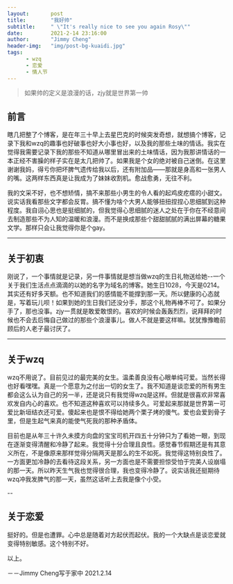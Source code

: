 ```yaml
---
layout:       post
title:        "我好帅"
subtitle:     " \"It's really nice to see you again Rosy\""
date:         2021-2-14 23:16:00
author:       "Jimmy Cheng"
header-img:   "img/post-bg-kuaidi.jpg"
tags:
      - wzq
      - 恋爱
      - 情人节
---
```

>如果帅的定义是浪漫的话，zjy就是世界第一帅

## 前言

瞎几把整了个博客，是在年三十早上去星巴克的时候突发奇想，就想搞个博客，记录下我和wzq的趣事也好破事也好大小事也好，以及我的那些土味的情话。我实在觉得我需要记录下我的那些不知道从哪里冒出来的土味情话，因为我那讲情话的一本正经不害臊的样子实在是太几把帅了。如果我是个女的绝对被自己迷倒。在这里谢谢我妈，得亏你把坏脾气遗传给我以后，还有附加品——那就是身高和一张男人的嘴。这两样东西真是让我成为了妹妹收割机。愈战愈勇，无往不利。

我的文采不好，也不想矫情，搞不来那些小男生的令人看的起鸡皮疙瘩的小甜文。说实话我看那些文字都会反胃。搞不懂为啥个大男人能够扭扭捏捏心思细腻到这种程度。我自诩心思也是挺细腻的，但我觉得心思细腻的迷人之处在于你在不经意间去制造那些不为人知的温暖和浪漫。而不是换成那些个甜甜腻腻的满出屏幕的糖果文学。那样只会让我觉得你是个gay。

--- 

## 关于初衷

刚说了，一个事情就是记录，另一件事情就是想当做wzq的生日礼物送给她--一个关于我们生活点点滴滴的以她的名字为域名的博客。她生日1028，今天是0214。其实还有好多天额。也不知道我们的感情能不能撑到那一天。所以健康的心态就是，写着玩儿呗！如果到她的生日我们还没分手，那这个礼物再棒不可了。如果分手了，那也没事。zjy一贯就是敢爱敢恨的。喜欢的时候会轰轰烈烈，说拜拜的时候也不会去后悔自己做过的那些个浪漫事儿。做人不就是要这样嘛。犹犹豫豫瞻前顾后的人老子最讨厌了。

---

## 关于wzq

wzq不用说了。目前见过的最完美的女生。温柔善良没有心眼单纯可爱。当然长得也好看嘿嘿。真是一个愿意为之付出一切的女生了。我不知道是谈恋爱的所有男生都会这么认为自己的另一半，还是说只有我觉得wzq是这样。但就是很喜欢非常喜欢发自内心的喜欢。也不知道这种喜欢可以持续多久。可爱起来那就是世界第一可爱比新垣结衣还可爱。傻起来也是恨不得给她两个栗子烤的傻气。爱也会爱到骨子里，但是生起气来真的能使气死我的那种矛盾体。

目前也是从年三十许久未摸方向盘的宝宝司机开四五十分钟只为了看她一眼，到现在逐渐变得清醒和冷静了起来。我觉得十分合理且良性。感觉春节假期还是有其意义所在，不是像原来那样觉得分隔两天是那么的生不如死。我觉得这特别良性了。一方面更加冷静的去看待这段关系，另一方面也是不需要担惊受怕于完美人设崩塌的那一天。所以昨天生气我也觉得很合理，我也变得冷静了。说实话我还挺期待wzq冲我发脾气的那一天，虽然这话听上去我是像个小受。

--

## 关于恋爱

挺好的。但是也遭罪。心中总是随着对方起伏而起伏。我的一个大缺点是谈恋爱就变得特别敏感。这个特别不好。


以上。

  －－Jimmy Cheng写于家中 2021.2.14